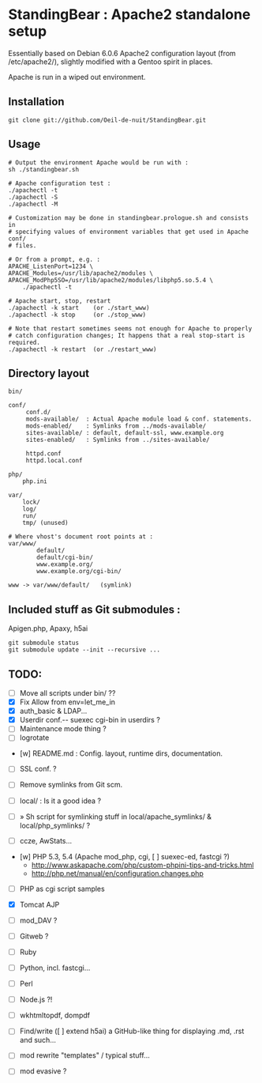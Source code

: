 # StandingBear : Apache2 standalone setup

Essentially based on Debian 6.0.6 Apache2 configuration layout (from
/etc/apache2/), slightly modified with a Gentoo spirit in places.

Apache is run in a wiped out environment.

## Installation

    git clone git://github.com/Oeil-de-nuit/StandingBear.git

## Usage

    # Output the environment Apache would be run with :
    sh ./standingbear.sh

    # Apache configuration test :
    ./apachectl -t
    ./apachectl -S
    ./apachectl -M

    # Customization may be done in standingbear.prologue.sh and consists in
    # specifying values of environment variables that get used in Apache conf/
    # files.

    # Or from a prompt, e.g. :
    APACHE_ListenPort=1234 \
    APACHE_Modules=/usr/lib/apache2/modules \
    APACHE_ModPhp5SO=/usr/lib/apache2/modules/libphp5.so.5.4 \
        ./apachectl -t

    # Apache start, stop, restart
    ./apachectl -k start    (or ./start_www)
    ./apachectl -k stop     (or ./stop_www)

    # Note that restart sometimes seems not enough for Apache to properly
    # catch configuration changes; It happens that a real stop-start is required.
    ./apachectl -k restart  (or ./restart_www)

## Directory layout

    bin/

    conf/
         conf.d/
         mods-available/  : Actual Apache module load & conf. statements.
         mods-enabled/    : Symlinks from ../mods-available/
         sites-available/ : default, default-ssl, www.example.org
         sites-enabled/   : Symlinks from ../sites-available/

         httpd.conf
         httpd.local.conf

    php/
        php.ini

    var/
        lock/
        log/
        run/
        tmp/ (unused)

    # Where vhost's document root points at :
    var/www/
            default/
            default/cgi-bin/
            www.example.org/
            www.example.org/cgi-bin/

    www -> var/www/default/   (symlink)

## Included stuff as Git submodules :

Apigen.php, Apaxy, h5ai

    git submodule status
    git submodule update --init --recursive ...



## TODO:

* [ ] Move all scripts under bin/ ??
* [x] Fix Allow from env=let_me_in
* [x] auth_basic & LDAP...
* [x] Userdir conf.-- suexec cgi-bin in userdirs ?
* [ ] Maintenance mode thing ?
* [ ] logrotate
* [w] README.md : Config. layout, runtime dirs, documentation.
* [ ] SSL conf. ?

* [ ] Remove symlinks from Git scm.
* [ ] local/ : Is it a good idea ?
* [ ]   » Sh script for symlinking stuff in local/apache_symlinks/ & local/php_symlinks/ ?
* [ ] ccze, AwStats...

* [w] PHP 5.3, 5.4 (Apache mod_php, cgi, [ ] suexec-ed, fastcgi ?)
    -   http://www.askapache.com/php/custom-phpini-tips-and-tricks.html
    -   http://php.net/manual/en/configuration.changes.php
* [ ] PHP as cgi script samples

* [x] Tomcat AJP
* [ ] mod_DAV ?
* [ ] Gitweb ?
* [ ] Ruby
* [ ] Python, incl. fastcgi...
* [ ] Perl
* [ ] Node.js ?!
* [ ] wkhtmltopdf, dompdf
* [ ] Find/write ([ ] extend h5ai) a GitHub-like thing for displaying .md, .rst and such...
* [ ] mod rewrite "templates" / typical stuff...
* [ ] mod evasive ?
